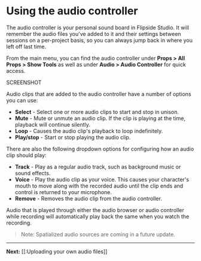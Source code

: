 # Using the audio controller

The audio controller is your personal sound board in Flipside Studio. It will remember the
audio files you've added to it and their settings between sessions on a per-project basis,
so you can always jump back in where you left off last time.

From the main menu, you can find the audio controller under **Props > All Props > Show Tools** as well as under **Audio > Audio Controller** for quick access.

SCREENSHOT

Audio clips that are added to the audio controller have a number of options you can use:

- **Select** - Select one or more audio clips to start and stop in unison.
- **Mute** - Mute or unmute an audio clip. If the clip is playing at the time, playback will continue silently.
- **Loop** - Causes the audio clip's playback to loop indefinitely.
- **Play/stop** - Start or stop playing the audio clip.

There are also the following dropdown options for configuring how an audio clip should play:

- **Track** - Play as a regular audio track, such as background music or sound effects.
- **Voice** - Play the audio clip as your voice. This causes your character's mouth to move along with the recorded audio until the clip ends and control is returned to your microphone.
- **Remove** - Removes the audio clip from the audio controller.

Audio that is played through either the audio browser or audio controller while recording
will automatically play back the same when you watch the recording.

> Note: Spatialized audio sources are coming in a future update.

---

**Next:** [[:Uploading your own audio files]]
